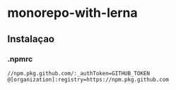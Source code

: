 # monorepo-with-lerna

## Instalaçao

### .npmrc

```plain-text
//npm.pkg.github.com/:_authToken=GITHUB_TOKEN
@[organization]:registry=https://npm.pkg.github.com
```
